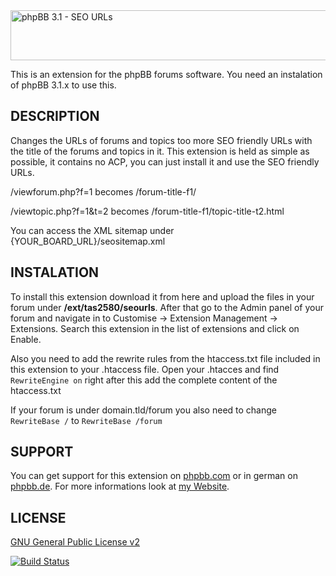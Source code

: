 <img src="https://tas2580.net/downloads/image-11.png" width="600" height="80" alt="phpBB 3.1 - SEO URLs" />

This is an extension for the phpBB forums software. You need an instalation of phpBB 3.1.x to use this.

DESCRIPTION
-------
Changes the URLs of forums and topics too more SEO friendly URLs with the title of the forums and topics in it. This 
extension is held as simple as possible, it contains no ACP, you can just install it and use the SEO friendly URLs.

/viewforum.php?f=1 becomes /forum-title-f1/

/viewtopic.php?f=1&t=2 becomes /forum-title-f1/topic-title-t2.html

You can access the XML sitemap under {YOUR_BOARD_URL}/seositemap.xml

INSTALATION
----------
To install this extension download it from here and upload the files in your forum under <b>/ext/tas2580/seourls</b>.
After that go to the Admin panel of your forum and navigate in to Customise -> Extension Management -> Extensions. Search this extension in the list of extensions and click on Enable.

Also you need to add the rewrite rules from the htaccess.txt file included in this extension to your .htaccess file.
Open your .htacces and find <code>RewriteEngine on</code> right after this add the complete content of the htaccess.txt

If your forum is under domain.tld/forum you also need to change <code>RewriteBase /</code> to <code>RewriteBase /forum</code>


SUPPORT
-------
You can get support for this extension on <a href="https://www.phpbb.com/community/viewtopic.php?f=456&t=2288486">phpbb.com</a>
or in german on <a href="https://www.phpbb.de/community/viewtopic.php?f=149&t=233380">phpbb.de</a>. For more informations look at
<a href="https://tas2580.net/downloads/download-11.html">my Website</a>.

LICENSE
-------
<a href="http://opensource.org/licenses/gpl-2.0.php">GNU General Public License v2</a>

[![Build Status](https://travis-ci.org/tas2580/phpBB-3.1-SEO-URLs.svg?branch=master)](https://travis-ci.org/tas2580/phpBB-3.1-SEO-URLs)
